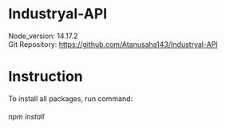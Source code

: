 # Industryal-API
Node_version: 14.17.2 \
Git Repository: https://github.com/Atanusaha143/Industryal-API 
# Instruction
To install all packages, run command: 
###### npm install
